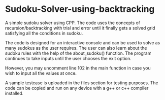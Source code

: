 # Sudoku-Solver-using-backtracking
A simple sudoku solver using CPP. The code uses the concepts of recursion/backtracking with trial and error until it finally gets a solved grid satisfying all the conditions in sudoku. 

The code is designed for an interactive console and can be used to solve as many sudokus as the user requires. The user can also learn about the sudoku rules with the help of the about_sudoku() function. The program continues to take inputs until the user chooses the exit option. 

However, you may uncomment line 102 in the main function in case you wish to input all the values at once.

A sample testcase is uploaded in the files section for testing purposes. The code can be copied and run on any device with a g++ or c++ compiler installed. 
